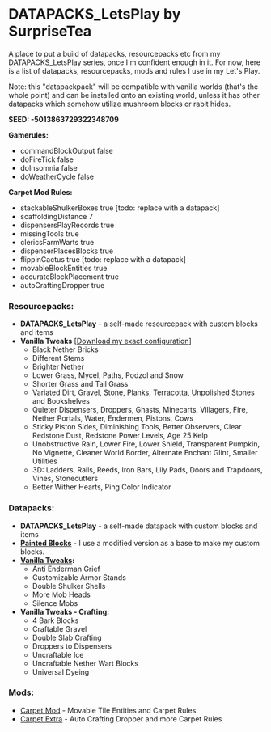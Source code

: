 # DATAPACKS_LetsPlay by SurpriseTea
A place to put a build of datapacks, resourcepacks etc from my DATAPACKS_LetsPlay series, once I'm confident enough in it. For now, here is a list of datapacks, resourcepacks, mods and rules I use in my Let's Play.

Note: this "datapackpack" will be compatible with vanilla worlds (that's the whole point) and can be installed onto an existing world, unless it has other datapacks which somehow utilize mushroom blocks or rabit hides.

**SEED: -5013863729322348709**

**Gamerules:**
* commandBlockOutput false
* doFireTick false
* doInsomnia false
* doWeatherCycle false

**Carpet Mod Rules:**
* stackableShulkerBoxes true [todo: replace with a datapack]
* scaffoldingDistance 7
* dispensersPlayRecords true
* missingTools true
* clericsFarmWarts true
* dispenserPlacesBlocks true
* flippinCactus true [todo: replace with a datapack]
* movableBlockEntities true
* accurateBlockPlacement true
* autoCraftingDropper true

### Resourcepacks:
* **DATAPACKS_LetsPlay** - a self-made resourcepack with custom blocks and items
* **Vanilla Tweaks** [[Download my exact configuration](https://vanillatweaks.net/share#Vah0Pp)]
  * Black Nether Bricks
  * Different Stems
  * Brighter Nether
  * Lower Grass, Mycel, Paths, Podzol and Snow
  * Shorter Grass and Tall Grass
  * Variated Dirt, Gravel, Stone, Planks, Terracotta, Unpolished Stones and Bookshelves
  * Quieter Dispensers, Droppers, Ghasts, Minecarts, Villagers, Fire, Nether Portals, Water, Endermen, Pistons, Cows
  * Sticky Piston Sides, Diminishing Tools, Better Observers, Clear Redstone Dust, Redstone Power Levels, Age 25 Kelp
  * Unobstructive Rain, Lower Fire, Lower Shield, Transparent Pumpkin, No Vignette, Cleaner World Border, Alternate Enchant Glint, Smaller Utilities
  * 3D: Ladders, Rails, Reeds, Iron Bars, Lily Pads, Doors and Trapdoors, Vines, Stonecutters
  * Better Wither Hearts, Ping Color Indicator
 
### Datapacks: 
* **DATAPACKS_LetsPlay** - a self-made datapack with custom blocks and items
* **[Painted Blocks](https://www.curseforge.com/minecraft/customization/painted-blocks)** - I use a modified version as a base to make my custom blocks.
* **[Vanilla Tweaks](https://vanillatweaks.net/):**
  * Anti Enderman Grief
  * Customizable Armor Stands
  * Double Shulker Shells
  * More Mob Heads
  * Silence Mobs
* **Vanilla Tweaks - Crafting:**
  * 4 Bark Blocks
  * Craftable Gravel
  * Double Slab Crafting
  * Droppers to Dispensers
  * Uncraftable Ice
  * Uncraftable Nether Wart Blocks
  * Universal Dyeing
 
### Mods: 
* [Carpet Mod](https://github.com/gnembon/fabric-carpet) - Movable Tile Entities and Carpet Rules.
* [Carpet Extra](https://github.com/gnembon/carpet-extra) - Auto Crafting Dropper and more Carpet Rules
